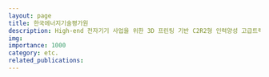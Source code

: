 ```yaml
---
layout: page
title: 한국에너지기술평가원
description: High-end 전자기기 사업을 위한 3D 프린팅 기반 C2R2형 인력양성 고급트랙 (2019.06 ~ 2020.06)
img: 
importance: 1000
category: etc.
related_publications:
---
```


